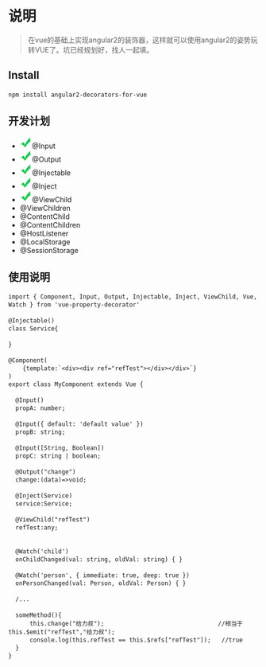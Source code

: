 # 说明

> 在vue的基础上实现angular2的装饰器，这样就可以使用angular2的姿势玩转VUE了。坑已经规划好，找人一起填。

## Install
    npm install angular2-decorators-for-vue

## 开发计划
* <img src="readme/right24x24.png"/>@Input
* <img src="readme/right24x24.png"/>@Output
* <img src="readme/right24x24.png"/>@Injectable
* <img src="readme/right24x24.png"/>@Inject
* <img src="readme/right24x24.png"/>@ViewChild
* @ViewChildren
* @ContentChild
* @ContentChildren
* @HostListener
* @LocalStorage
* @SessionStorage

## 使用说明

```
import { Component, Input, Output, Injectable, Inject, ViewChild, Vue, Watch } from 'vue-property-decorator'

@Injectable()
class Service{

}

@Component(
    {template:`<div><div ref="refTest"></div></div>`}
)
export class MyComponent extends Vue {

  @Input()
  propA: number;

  @Input({ default: 'default value' })
  propB: string;

  @Input([String, Boolean])
  propC: string | boolean;

  @Output("change")
  change:(data)=>void;

  @Inject(Service)
  service:Service;

  @ViewChild("refTest")
  refTest:any;


  @Watch('child')
  onChildChanged(val: string, oldVal: string) { }

  @Watch('person', { immediate: true, deep: true })
  onPersonChanged(val: Person, oldVal: Person) { }

  /...

  someMethod(){
      this.change("给力叔");                                //相当于this.$emit("refTest","给力叔");
      console.log(this.refTest == this.$refs["refTest"]);   //true
  }
}
```